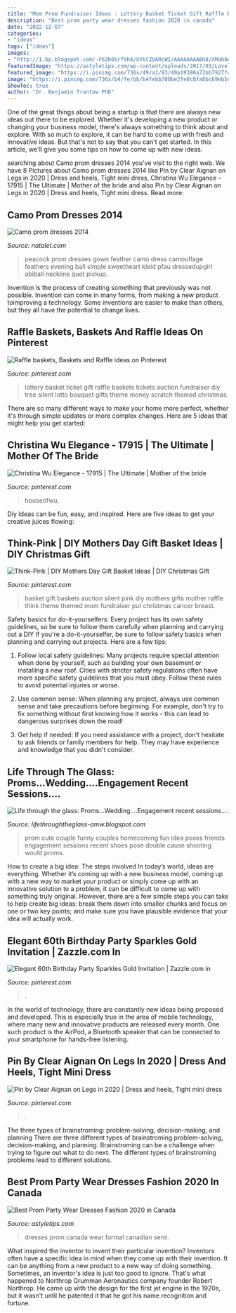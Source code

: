 ```yaml
---
title: "Mom Prom Fundraiser Ideas : Lottery Basket Ticket Gift Raffle Baskets Tickets Auction Fundraiser Diy Tree Silent Lotto Bouquet Gifts Theme Money Scratch Themed Christmas"
description: "Best prom party wear dresses fashion 2020 in canada"
date: "2022-12-07"
categories:
- "ideas"
tags: ["ideas"]
images:
- "http://1.bp.blogspot.com/-F6Zb6brfShA/UXtCZUARcWI/AAAAAAAABU8/XMab8AcA_Dg/s1600/1wmDSC_4965.JPG"
featuredImage: "https://astyletips.com/wp-content/uploads/2017/03/Lovely-Online-Prom-Dresses-Canada-for-Girls.jpg"
featured_image: "https://i.pinimg.com/736x/49/a1/93/49a19386a72bb7927f464d28743deed2.jpg"
image: "https://i.pinimg.com/736x/b4/fe/bb/b4febb700be2fe0c8fa0bc69eb5c2313.jpg"
ShowToc: true
author: "Dr. Benjamin Trantow PhD"
---
```



One of the great things about being a startup is that there are always new ideas out there to be explored. Whether it's developing a new product or changing your business model, there's always something to think about and explore. With so much to explore, it can be hard to come up with fresh and innovative ideas. But that's not to say that you can't get started. In this article, we'll give you some tips on how to come up with new ideas.

	

		
searching about Camo prom dresses 2014 you've visit to the right web. We have 8 Pictures about Camo prom dresses 2014 like Pin by Clear Aignan on Legs in 2020 | Dress and heels, Tight mini dress, Christina Wu Elegance - 17915 | The Ultimate | Mother of the bride and also Pin by Clear Aignan on Legs in 2020 | Dress and heels, Tight mini dress. Read more:
		
    
## Camo Prom Dresses 2014

<img loading=lazy src="https://natalet.com/images/camo-prom-dresses-2014/camo-prom-dresses-2014-18-18.jpg" onerror="this.onerror=null;this.src='https://tse1.mm.bing.net/th?id=OIP.YObsuPojUYpmn-m71s1GaQHaJ_&amp;pid=15.1';" alt="Camo prom dresses 2014">

_Source: natalet.com_

>peacock prom dresses gown feather camo dress camouflage feathers evening ball simple sweetheart kleid pfau dressedupgirl abiball neckline quot pickup. 

	

Invention is the process of creating something that previously was not possible. Invention can come in many forms, from making a new product toimproving a technology. Some inventions are easier to make than others, but they all have the potential to change lives.

    
## Raffle Baskets, Baskets And Raffle Ideas On Pinterest

<img loading=lazy src="https://s-media-cache-ak0.pinimg.com/736x/25/16/ec/2516eca3c91c6c91842f6c24d6d83212.jpg" onerror="this.onerror=null;this.src='https://tse1.mm.bing.net/th?id=OIP.oGoUW39CY-Ykl1DDI4IiVAHaNG&amp;pid=15.1';" alt="Raffle baskets, Baskets and Raffle ideas on Pinterest">

_Source: pinterest.com_

>lottery basket ticket gift raffle baskets tickets auction fundraiser diy tree silent lotto bouquet gifts theme money scratch themed christmas. 

	

There are so many different ways to make your home more perfect, whether it's through simple updates or more complex changes. Here are 5 ideas that might help you get started: 

    
## Christina Wu Elegance - 17915 | The Ultimate | Mother Of The Bride

<img loading=lazy src="https://i.pinimg.com/736x/b4/fe/bb/b4febb700be2fe0c8fa0bc69eb5c2313.jpg" onerror="this.onerror=null;this.src='https://tse3.mm.bing.net/th?id=OIP._9qM7xEBdtVdAEDT7TwGZwHaLH&amp;pid=15.1';" alt="Christina Wu Elegance - 17915 | The Ultimate | Mother of the bride">

_Source: pinterest.com_

>houseofwu. 

	

Diy Ideas can be fun, easy, and inspired. Here are five ideas to get your creative juices flowing:

    
## Think-Pink | DIY Mothers Day Gift Basket Ideas | DIY Christmas Gift

<img loading=lazy src="https://i.pinimg.com/736x/84/3d/ee/843deeaf3257731cc14b5f96d48d9801--diy-mothers-day-gift-basket-ideas-diy-mothers-day-gifts.jpg" onerror="this.onerror=null;this.src='https://tse3.mm.bing.net/th?id=OIP.pW0YCPAgskDKsFXNnlxpHgHaJ4&amp;pid=15.1';" alt="Think-Pink | DIY Mothers Day Gift Basket Ideas | DIY Christmas Gift">

_Source: pinterest.com_

>basket gift baskets auction silent pink diy mothers gifts mother raffle think theme themed mom fundraiser put christmas cancer breast. 

	

Safety basics for do-it-yourselfers: Every project has its own safety guidelines, so be sure to follow them carefully when planning and carrying out a DIY
If you're a do-it-yourselfer, be sure to follow safety basics when planning and carrying out projects. Here are a few tips:
1. Follow local safety guidelines: Many projects require special attention when done by yourself, such as building your own basement or installing a new roof. Cities with stricter safety regulations often have more specific safety guidelines that you must obey. Follow these rules to avoid potential injuries or worse.

2. Use common sense: When planning any project, always use common sense and take precautions before beginning. For example, don't try to fix something without first knowing how it works - this can lead to dangerous surprises down the road!

3. Get help if needed: If you need assistance with a project, don't hesitate to ask friends or family members for help. They may have experience and knowledge that you didn't consider.

    
## Life Through The Glass: Proms...Wedding....Engagement Recent Sessions....

<img loading=lazy src="http://1.bp.blogspot.com/-F6Zb6brfShA/UXtCZUARcWI/AAAAAAAABU8/XMab8AcA_Dg/s1600/1wmDSC_4965.JPG" onerror="this.onerror=null;this.src='https://tse1.mm.bing.net/th?id=OIP.Z0gas9vF_B_SyPhWLiUGCQHaKr&amp;pid=15.1';" alt="Life through the glass: Proms...Wedding....Engagement recent sessions....">

_Source: lifethroughtheglass-amw.blogspot.com_

>prom cute couple funny couples homecoming fun idea poses friends engagement sessions recent shoes pose double cause shooting would proms. 

	

How to create a big idea: The steps involved
In today’s world, ideas are everything. Whether it’s coming up with a new business model, coming up with a new way to market your product or simply come up with an innovative solution to a problem, it can be difficult to come up with something truly original. However, there are a few simple steps you can take to help create big ideas: break them down into smaller chunks and focus on one or two key points; and make sure you have plausible evidence that your idea will actually work.

    
## Elegant 60th Birthday Party Sparkles Gold Invitation | Zazzle.com In

<img loading=lazy src="https://i.pinimg.com/736x/49/a1/93/49a19386a72bb7927f464d28743deed2.jpg" onerror="this.onerror=null;this.src='https://tse2.mm.bing.net/th?id=OIP.SkkIIPuuRq20lbElhvgClwHaHa&amp;pid=15.1';" alt="Elegant 60th Birthday Party Sparkles Gold Invitation | Zazzle.com in">

_Source: pinterest.com_

>. 

	

In the world of technology, there are constantly new ideas being proposed and developed. This is especially true in the area of mobile technology, where many new and innovative products are released every month. One such product is the AirPod, a Bluetooth speaker that can be connected to your smartphone for hands-free listening.

    
## Pin By Clear Aignan On Legs In 2020 | Dress And Heels, Tight Mini Dress

<img loading=lazy src="https://i.pinimg.com/736x/91/e1/b1/91e1b1e1f3be34bb61a68c65677da4e4.jpg" onerror="this.onerror=null;this.src='https://tse2.mm.bing.net/th?id=OIP.LZwxWt0nfPyDhs1xNTGAMwHaNz&amp;pid=15.1';" alt="Pin by Clear Aignan on Legs in 2020 | Dress and heels, Tight mini dress">

_Source: pinterest.com_

>. 

	

The three types of brainstroming: problem-solving, decision-making, and planning
There are three different types of brainstroming problem-solving, decision-making, and planning. Brainstroming can be a challenge when trying to figure out what to do next. The different types of brainstroming problems lead to different solutions.

    
## Best Prom Party Wear Dresses Fashion 2020 In Canada

<img loading=lazy src="https://astyletips.com/wp-content/uploads/2017/03/Lovely-Online-Prom-Dresses-Canada-for-Girls.jpg" onerror="this.onerror=null;this.src='https://tse4.mm.bing.net/th?id=OIP.r9dvJXDkb_oBQe8kVfj03AHaNT&amp;pid=15.1';" alt="Best Prom Party Wear Dresses Fashion 2020 in Canada">

_Source: astyletips.com_

>dresses prom canada wear formal canadian semi. 

	

What inspired the inventor to invent their particular invention?
Inventors often have a specific idea in mind when they come up with their invention. It can be anything from a new product to a new way of doing something. Sometimes, an inventor's idea is just too good to ignore. That's what happened to Northrop Grumman Aeronautics company founder Robert Northrop. He came up with the design for the first jet engine in the 1920s, but it wasn't until he patented it that he got his name recognition and fortune.

